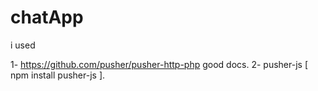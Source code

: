 # chatApp

i used

1- https://github.com/pusher/pusher-http-php good docs.
2- pusher-js [ npm install pusher-js ].
